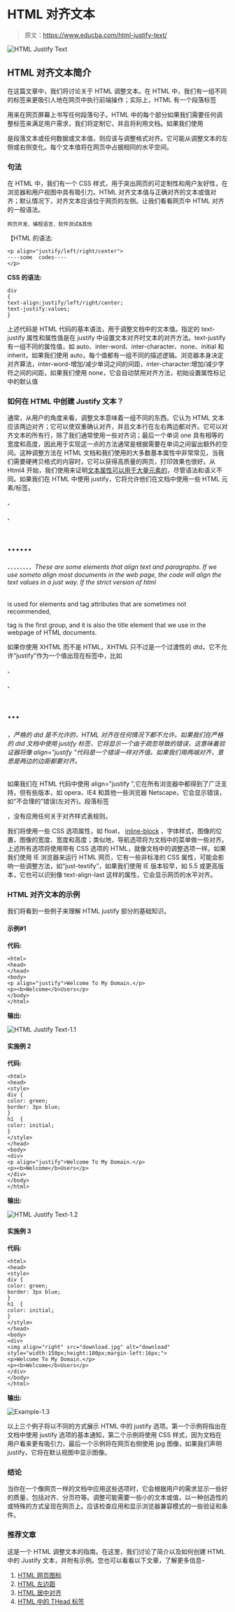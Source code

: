 # HTML 对齐文本

> 原文：<https://www.educba.com/html-justify-text/>

![HTML Justify Text](img/322d01a23d7651239aeb7b2e50d320fc.png)



## HTML 对齐文本简介

在这篇文章中，我们将讨论关于 HTML 调整文本。在 HTML 中，我们有一组不同的标签来更吸引人地在网页中执行前端操作；实际上，HTML 有一个段落标签

用来在网页屏幕上书写任何段落句子。HTML 中的每个部分如果我们需要任何调整标签来满足用户需求，我们将定制它，并且将利用文档。如果我们使用

是段落文本或任何数据或文本值，则应该与调整格式对齐。它可能从调整文本的左侧或右侧变化。每个文本值将在网页中占据相同的水平空间。

### 句法

在 HTML 中，我们有一个 CSS 样式，用于突出网页的可定制性和用户友好性，在浏览器和用户视图中具有吸引力。HTML 对齐文本值与正确对齐的文本或值对齐；默认情况下，对齐文本应该位于网页的左侧。让我们看看网页中 HTML 对齐的一般语法。

<small>网页开发、编程语言、软件测试&其他</small>

【HTML 的语法:

```
<p align="justify/left/right/center">
----some  codes----
</p>
```

**CSS 的语法:**

```
div
{
text-align:justify/left/right/center;
text-justify:values;
}
```

上述代码是 HTML 代码的基本语法，用于调整文档中的文本值。指定的 text-justify 属性和属性值是在 justify 中设置文本对齐时文本的对齐方法。text-justify 有一组不同的属性值，如 auto、inter-word、inter-character、none、initial 和 inherit，如果我们使用 auto，每个值都有一组不同的描述逻辑。浏览器本身决定对齐算法，inter-word-增加/减少单词之间的间距，inter-character:增加/减少字符之间的间距，如果我们使用 none，它会自动禁用对齐方法，初始设置属性标记中的默认值

### 如何在 HTML 中创建 Justify 文本？

通常，从用户的角度来看，调整文本意味着一组不同的东西。它认为 HTML 文本应该两边对齐；它可以使双重确认对齐，并且文本行在左右两边都对齐。它可以对齐文本的所有行，除了我们通常使用一些对齐词；最后一个单词 one 具有相等的宽度和高度，因此用于实现这一点的方法通常是根据需要在单词之间留出额外的空间。这种调整方法在 HTML 文档和我们使用的大多数基本属性中非常常见，当我们需要硬拷贝格式的内容时，它可以获得高质量的网页，打印效果也很好。从 Html4 开始，我们使用来证明[文本属性可以用于大量元素的](https://www.educba.com/html-text-attributes/)，尽管语法和语义不同。如果我们在 HTML 中使用 justify，它将允许他们在文档中使用一些 HTML 元素/标签。

、

、

# ……

###### 、、、、、、、、These are some elements that align text and paragraphs. If we use someto align most documents in the web page, the code will align the text values in a just way. If the strict version of html

is used for elements and tag attributes that are sometimes not recommended,

tag is the first group, and it is also the title element that we use in the webpage of HTML documents.

如果你使用 XHTML 而不是 HTML，XHTML 只不过是一个过渡性的 dtd，它不允许“justify”作为一个值出现在标签中，比如

、

、

# …

###### ，严格的 dtd 是不允许的，HTML 对齐在任何情况下都不允许。如果我们在严格的 dtd 文档中使用 justify 标签，它将显示一个由于疏忽导致的错误，这意味着验证器将像 align="justify "代码是一个错误一样对齐值。如果我们用两端对齐，意思是两边的边距都要对齐。

如果我们在 HTML 代码中使用 align="justify ",它在所有浏览器中都得到了广泛支持，但有些版本，如 opera、IE4 和其他一些浏览器 Netscape，它会显示错误，如“不合理的”错误(左对齐)。段落标签

，没有应用任何关于对齐样式表规则。

我们将使用一些 CSS 选项属性，如 float， [inline-block](https://www.educba.com/html-inline-block/) ，字体样式，图像的位置，图像的宽度、宽度和高度；类似地，导航选项将为文档中的菜单做一些对齐。上述所有选项将使用带有 CSS 选项的 HTML，就像文档中的调整选项一样。如果我们使用 IE 浏览器来运行 HTML 网页，它有一些非标准的 CSS 属性，可能会影响一些调整方法，如“just-textify”，如果我们使用 IE 版本较早，如 5.5 或更高版本，它也可以识别像 text-align-last 这样的属性，它会显示网页的水平对齐。

### HTML 对齐文本的示例

我们将看到一些例子来理解 HTML justify 部分的基础知识。

#### 示例#1

**代码:**

```
<html>
<head>
</head>
<body>
<p align="justify">Welcome To My Domain.</p>
<p><b>Welcome</b>Users</p>
</body>
</html>
```

**输出:**

![HTML Justify Text-1.1](img/f74eaf4f93216e32e2ecaf1b7bb132aa.png)



#### 实施例 2

**代码:**

```
<html>
<head>
<style>
div {
color: green;
border: 3px blue;
}
h1  {
color: initial;
}
</style>
</head>
<body>
<div>
<p align="justify">Welcome To My Domain.</p>
<p><b>Welcome</b>Users</p>
</div>
</body>
</html>
```

**输出:**

![HTML Justify Text-1.2](img/12b10812cf20414915ff14a6e4e6029e.png)



#### 实施例 3

**代码:**

```
<html>
<head>
<style>
div {
color: green;
border: 3px blue;
}
h1  {
color: initial;
}
</style>
</head>
<body>
<div>
<img align="right" src="download.jpg" alt="download" style="width:150px;height:180px;margin-left:16px;">
<p>Welcome To My Domain.</p>
<p><b>Welcome</b>Users</p>
</div>
</body>
</html>
```

**输出:**

![Example-1.3](img/9587aa720a407606cd210fb7acc47a5b.png)



以上三个例子将以不同的方式展示 HTML 中的 justify 选项。第一个示例将指出在文档中使用 justify 选项的基本通知，第二个示例将使用 CSS 样式，因为文档在用户看来更有吸引力，最后一个示例将在网页右侧使用 jpg 图像，如果我们声明 justify，它将在默认视图中显示图像。

### 结论

当你在一个像网页一样的文档中应用这些选项时，它会根据用户的需求显示一些好的质量，包括对齐、分页符等。调整可能需要一些小的文本或值，以一种创造性的或特殊的方式呈现在网页上。应该检查应用和显示浏览器兼容模式的一些验证和条件。

### 推荐文章

这是一个 HTML 调整文本的指南。在这里，我们讨论了简介以及如何创建 HTML 中的 Justify 文本，并附有示例。您也可以看看以下文章，了解更多信息–

1.  [HTML 网页图标](https://www.educba.com/html-favicon/)
2.  [HTML 左边距](https://www.educba.com/html-margin-left/)
3.  [HTML 居中对齐](https://www.educba.com/html-align-center/)
4.  [HTML 中的 THead 标签](https://www.educba.com/thead-tag-in-html/)





